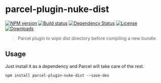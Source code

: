# parcel-plugin-nuke-dist

[![NPM version][npm-image]][npm-url]
[![Build status][travis-image]][travis-url]
[![Dependency Status][david-image]][david-url]
[![License][license-image]][license-url]
[![Downloads][downloads-image]][downloads-url]

> Parcel plugin to wipe dist directory before compiling a new bundle

## Usage

Just install it as a dependency and Parcel will take care of the rest.

```
npm install parcel-plugin-nuke-dist --save-dev
```

[npm-image]: https://img.shields.io/npm/v/parcel-plugin-nuke-dist.svg?style=flat-square
[npm-url]: https://npmjs.org/package/parcel-plugin-nuke-dist
[travis-image]: https://img.shields.io/travis/RadValentin/parcel-plugin-nuke-dist.svg?style=flat-square
[travis-url]: https://travis-ci.org/RadValentin/parcel-plugin-nuke-dist
[david-image]: http://img.shields.io/david/RadValentin/parcel-plugin-nuke-dist.svg?style=flat-square
[david-url]: https://david-dm.org/RadValentin/parcel-plugin-nuke-dist
[license-image]: http://img.shields.io/npm/l/parcel-plugin-nuke-dist.svg?style=flat-square
[license-url]: LICENSE
[downloads-image]: http://img.shields.io/npm/dm/parcel-plugin-nuke-dist.svg?style=flat-square
[downloads-url]: https://npmjs.org/package/parcel-plugin-nuke-dist
